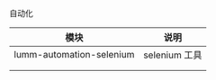 自动化

| 模块                     | 说明          |
| ------------------------ | ------------- |
| lumm-automation-selenium | selenium 工具 |
|                          |               |
|                          |               |

